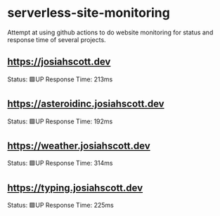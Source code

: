# serverless-site-monitoring
Attempt at using github actions to do website monitoring for status and response time of several projects.

## https://josiahscott.dev
Status: 🟩UP
Response Time: 213ms

## https://asteroidinc.josiahscott.dev
Status: 🟩UP
Response Time: 192ms

## https://weather.josiahscott.dev
Status: 🟩UP
Response Time: 314ms

## https://typing.josiahscott.dev
Status: 🟩UP
Response Time: 225ms

